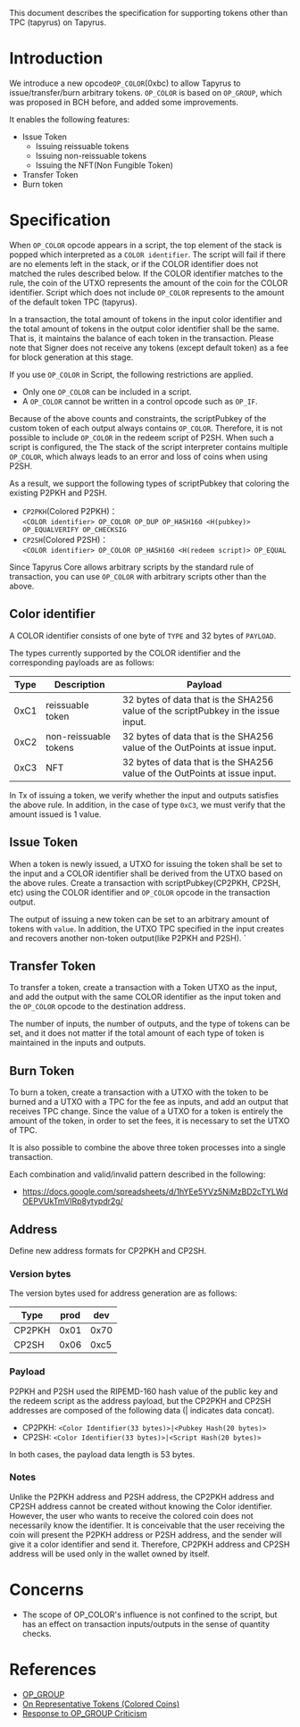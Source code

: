 This document describes the specification for supporting tokens other than TPC (tapyrus) on Tapyrus.

# Introduction

We introduce a new opcode`OP_COLOR`(0xbc) to allow Tapyrus to issue/transfer/burn arbitrary tokens.
`OP_COLOR` is based on `OP_GROUP`, which was proposed in BCH before, and added some improvements.

It enables the following features:

* Issue Token
   * Issuing reissuable tokens
   * Issuing non-reissuable tokens
   * Issuing the NFT(Non Fungible Token)
* Transfer Token
* Burn token

# Specification

When `OP_COLOR` opcode appears in a script, the top element of the stack is popped which interpreted as a `COLOR identifier`.
The script will fail if there are no elements left in the stack, or if the COLOR identifier does not matched the rules described below.
If the COLOR identifier matches to the rule, the coin of the UTXO represents the amount of the coin for the COLOR identifier.
Script which does not include `OP_COLOR` represents to the amount of the default token TPC (tapyrus).

In a transaction, the total amount of tokens in the input color identifier and the total amount of tokens in the output color identifier shall be the same.
That is, it maintains the balance of each token in the transaction. Please note that Signer does not receive any tokens (except default token) as a fee for block generation at this stage.

If you use `OP_COLOR` in Script, the following restrictions are applied.

* Only one `OP_COLOR` can be included in a script.
* A `OP_COLOR` cannot be written in a control opcode such as `OP_IF`.

Because of the above counts and constraints, the scriptPubkey of the custom token of each output always contains `OP_COLOR`.
Therefore, it is not possible to include `OP_COLOR` in the redeem script of P2SH. 
When such a script is configured, the The stack of the script interpreter contains multiple `OP_COLOR`, 
which always leads to an error and loss of coins when using P2SH.

As a result, we support the following types of scriptPubkey that coloring the existing P2PKH and P2SH.

* `CP2PKH`(Colored P2PKH)：  
`<COLOR identifier> OP_COLOR OP_DUP OP_HASH160 <H(pubkey)> OP_EQUALVERIFY OP_CHECKSIG`
* `CP2SH`(Colored P2SH)：  
`<COLOR identifier> OP_COLOR OP_HASH160 <H(redeem script)> OP_EQUAL`

Since Tapyrus Core allows arbitrary scripts by the standard rule of transaction, 
you can use `OP_COLOR` with arbitrary scripts other than the above.

## Color identifier

A COLOR identifier consists of one byte of `TYPE` and 32 bytes of `PAYLOAD`.

The types currently supported by the COLOR identifier and the corresponding payloads are as follows:

Type|Description|Payload
---|---|---
0xC1|reissuable token|32 bytes of data that is the SHA256 value of the scriptPubkey in the issue input.
0xC2|non-reissuable tokens|32 bytes of data that is the SHA256 value of the OutPoints at issue input.
0xC3|NFT|32 bytes of data that is the SHA256 value of the OutPoints at issue input.

In Tx of issuing a token, we verify whether the input and outputs satisfies the above rule.
In addition, in the case of type `0xC3`, we must verify that the amount issued is 1 value.

## Issue Token

When a token is newly issued, a UTXO for issuing the token shall be set to the input and a COLOR identifier shall be derived from the UTXO based on the above rules.
Create a transaction with scriptPubkey(CP2PKH, CP2SH, etc) using the COLOR identifier and `OP_COLOR` opcode in the transaction output.

The output of issuing a new token can be set to an arbitrary amount of tokens with `value`.
In addition, the UTXO TPC specified in the input creates and recovers another non-token output(like P2PKH and P2SH). `

## Transfer Token

To transfer a token, create a transaction with a Token UTXO as the input, 
and add the output with the same COLOR identifier as the input token and the `OP_COLOR` opcode to the destination address.

The number of inputs, the number of outputs, and the type of tokens can be set, and it does not matter if the total amount of each type of token is maintained in the inputs and outputs.

## Burn Token

To burn a token, create a transaction with a UTXO with the token to be burned and a UTXO with a TPC for the fee as inputs, 
and add an output that receives TPC change. 
Since the value of a UTXO for a token is entirely the amount of the token, in order to set the fees, it is necessary to set the UTXO of TPC.

It is also possible to combine the above three token processes into a single transaction.

Each combination and valid/invalid pattern described in the following:

* https://docs.google.com/spreadsheets/d/1hYEe5YVz5NiMzBD2cTYLWdOEPVUkTmVIRp8ytypdr2g/

## Address

Define new address formats for CP2PKH and CP2SH.

### Version bytes

The version bytes used for address generation are as follows:

Type|prod|dev
---|---|---
CP2PKH|0x01|0x70
CP2SH|0x06|0xc5

### Payload

P2PKH and P2SH used the RIPEMD-160 hash value of the public key and the redeem script as the address payload, but the CP2PKH and CP2SH addresses are composed of the following data (| indicates data concat).

* CP2PKH: `<Color Identifier(33 bytes)>|<Pubkey Hash(20 bytes)>`
* CP2SH: `<Color Identifier(33 bytes)>|<Script Hash(20 bytes)>`

In both cases, the payload data length is 53 bytes.

### Notes

Unlike the P2PKH address and P2SH address, the CP2PKH address and CP2SH address cannot be created without knowing the Color identifier. However, the user who wants to receive the colored coin does not necessarily know the identifier. It is conceivable that the user receiving the coin will present the P2PKH address or P2SH address, and the sender will give it a color identifier and send it. Therefore, CP2PKH address and CP2SH address will be used only in the wallet owned by itself.

# Concerns

* The scope of OP_COLOR's influence is not confined to the script, but has an effect on transaction inputs/outputs in the sense of quantity checks.

# References

* [OP_GROUP](https://github.com/gandrewstone/BitcoinUnlimited/blob/238ca764385f94a4c371e61424e3307d7da9eb56/doc/opgroup-tokens.md)
* [On Representative Tokens (Colored Coins)](https://www.yours.org/content/on-representative-tokens--colored-coins--bb7a829b965c/)
* [Response to OP_GROUP Criticism](https://www.yours.org/content/response-to-op_group-criticism-d088a7f1e6ad)